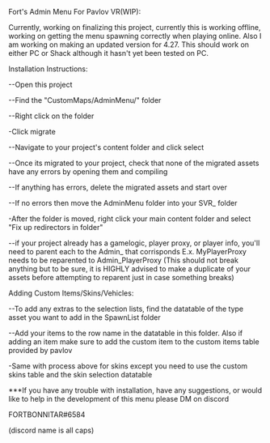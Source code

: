 Fort's Admin Menu For Pavlov VR(WIP):

Currently, working on finalizing this project, currently this is working offline, working on getting the menu spawning correctly when playing online.  Also I am working on making an updated version for 4.27. This should work on either PC or Shack although it hasn't yet been tested on PC.


Installation Instructions:

--Open this project 

--Find the "CustomMaps/AdminMenu/" folder

--Right click on the folder

-Click migrate

--Navigate to your project's content folder and click select

--Once its migrated to your project, check that none of the migrated assets have any errors by opening them and compiling

--If anything has errors, delete the migrated assets and start over

--If no errors then move the AdminMenu folder into your SVR_ folder

-After the folder is moved, right click your main content folder and select "Fix up redirectors in folder"

--if your project already has a gamelogic, player proxy, or player info, you'll need to parent each to the Admin_ that corrisponds       E.x.  MyPlayerProxy needs to be reparented to Admin_PlayerProxy (This should not break anything but to be sure, it is HIGHLY advised to make a duplicate of your assets before attempting to reparent just in case something breaks) 





Adding Custom Items/Skins/Vehicles:

--To add any extras to the selection lists, find the datatable of the type asset you want to add in the SpawnList folder
  
--Add your items to the row name in the datatable  in this folder.  Also if adding an item make sure to add the custom item to the custom items table provided by pavlov

-Same with process above for skins except you need to use the custom skins table and the skin selection datatable






***If you have any trouble with installation, have any suggestions, or would like to help in the development of this menu please DM on discord  


  FORTBONNITAR#6584                               

(discord name is all caps)
